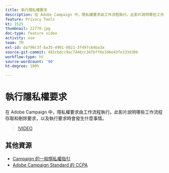 ```yaml
---
title: 執行隱私權要求
description: 在 Adobe Campaign 中，隱私權要求由工作流程執行。此影片說明哪些工作流程存取和刪除要求，以及執行要求時會發生什麼事情。
feature: Privacy Tools
kt: 1525
thumbnail: 22770.jpg
doc-type: feature video
activity: use
team: TM
exl-id: da796c3f-ba35-4901-8021-3f497c64ba3a
source-git-commit: 481cbdcc9ac7446cc36fbff6e3d6e43fe333d30b
workflow-type: ht
source-wordcount: '90'
ht-degree: 100%

---
```


# 執行隱私權要求

在 Adobe Campaign 中，隱私權要求由工作流程執行。此影片說明哪些工作流程存取和刪除要求，以及執行要求時會發生什麼事情。

>[!VIDEO](https://video.tv.adobe.com/v/22770?quality=12)

## 其他資源

* [Campaign 的一般隱私權指引](https://experienceleague.adobe.com/docs/campaign-classic/using/getting-started/privacy/privacy-management.html?lang=zh-Hant#getting-started)
* [Adobe Campaign Standard 的 CCPA](https://experienceleague.adobe.com/docs/campaign-standard/using/getting-started/privacy/privacy-requests.html?lang=zh-Hant#privacy-requests)
